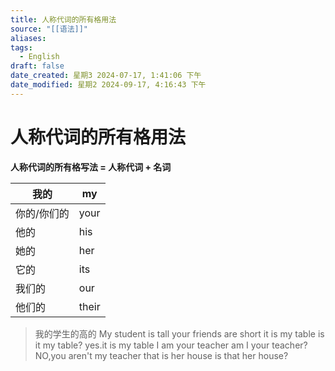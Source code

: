 ```yaml
---
title: 人称代词的所有格用法
source: "[[语法]]"
aliases: 
tags:
  - English
draft: false
date_created: 星期3 2024-07-17, 1:41:06 下午
date_modified: 星期2 2024-09-17, 4:16:43 下午
---
```


# 人称代词的所有格用法

**人称代词的所有格写法 = 人称代词 + 名词**


| 我的     | my    |
| ------ | ----- |
| 你的/你们的 | your  |
| 他的     | his   |
| 她的     | her   |
| 它的     | its   |
| 我们的    | our   |
| 他们的    | their |

> 我的学生的高的 
> My student is tall
> your friends are short
> it is my table
> is it my table?
> yes.it is my table 
> I am your teacher 
> am I your teacher?
> NO,you aren't my teacher
> that is her house 
> is that her house?